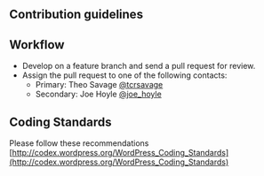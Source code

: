 ## Contribution guidelines ##

## Workflow ##

* Develop on a feature branch and send a pull request for review.
* Assign the pull request to one of the following contacts:
    * Primary: Theo Savage [@tcrsavage](https://github.com/tcrsavage)
    * Secondary: Joe Hoyle [@joe_hoyle](https://github.com/joehoyle)
	
## Coding Standards ##

Please follow these recommendations
[http://codex.wordpress.org/WordPress_Coding_Standards](http://codex.wordpress.org/WordPress_Coding_Standards)
